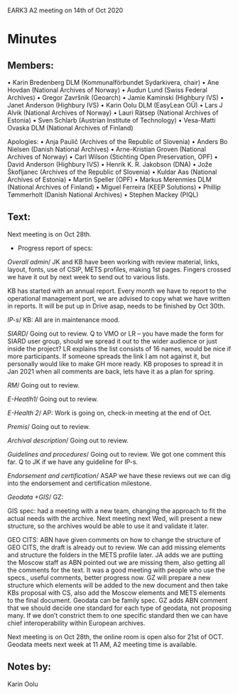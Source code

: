 EARK3 A2 meeting on 14th of Oct 2020

# Minutes

## Members:

• Karin Bredenberg DLM (Kommunalförbundet Sydarkivera, chair)
• Ane Hovdan (National Archives of Norway)
• Audun Lund (Swiss Federal Archives)
• Gregor Završnik (Geoarch)
• Jamie Kaminski (Highbury IVS)
• Janet Anderson (Highbury IVS)
• Karin Oolu DLM (EasyLean OÜ)
• Lars J Alvik (National Archives of Norway)
• Lauri Rätsep (National Archives of Estonia)
• Sven Schlarb (Austrian Institute of Technology)
• Vesa-Matti Ovaska DLM (National Archives of Finland)

Apologies: 
• Anja Paulič (Archives of the Republic of Slovenia) 
• Anders Bo Nielsen (Danish National Archives)
• Arne-Kristian Groven (National Archives of Norway) 
• Carl Wilson (Stichting Open Preservation, OPF)
• David Anderson (Highbury IVS)
• Henrik K. R. Jakobson (DNA)
• Jože Škofljanec (Archives of the Republic of Slovenia)
• Kuldar Aas (National Archives of Estonia)
• Martin Speller (OPF)
• Markus Merenmies DLM (National Archives of Finland)
• Miguel Ferreira (KEEP Solutions)
• Phillip Tømmerholt (Danish National Archives)
• Stephen Mackey (PIQL)




## Text: 

Next meeting is on Oct 28th. 


- Progress report of specs:

*Overall admin*/ JK and KB have been working with review material, links, layout, fonts, use of CSIP, METS profiles, making 1st pages. Fingers crossed we have it out by next week to send out to various lists. 

KB has started with an annual report. Every month we have to report to the operational management port, we are advised to copy what we have written in reports. It will be put up in Drive asap, needs to be finished by Oct 30th. 

*IP-s*/ KB: All are in maintenance mood. 

*SIARD*/ Going out to review. Q to VMO or LR – you have made the form for SIARD user group, should we spread it out to the wider audience or just inside the project? LR explains the list consists of 16 names, would be nice if more participants. If someone spreads the link I am not against it, but personally would like to make GH more ready. KB proposes to spread it in Jan 2021 when all comments are back, lets have it as a plan for spring.  

*RM*/ Going out to review.

*E-Heatlh1*/ Going out to review.

*E-Health 2*/ AP: Work is going on, check-in meeting at the end of Oct.

*Premis*/ Going out to review.

*Archival description*/ Going out to review.

*Guidelines and procedures*/ Going out to review. We got one comment this far. Q to JK if we have any guideline for IP-s.  

*Endorsement and certification*/ ASAP we have these reviews out we can dig into the endorsement and certification milestone. 

*Geodata +GIS*/ GZ:

GIS spec: had a meeting with a new team, changing the approach to fit the actual needs with the archive. Next meeting next Wed, will present a new structure, so the archives would be able to use it and validate it later. 

GEO CITS: ABN have given comments on how to change the structure of GEO CITS, the draft is already out to review. We can add missing elements and structure the folders in the METS profile later. JA adds we are putting the Moscow staff as ABN pointed out we are missing them, also getting all the comments for the text. It was a good meeting with people who use the specs., useful comments, better progress now. GZ will prepare a new structure which elements will be added to the new document and then take KBs proposal with CS, also add the Moscow elements and METS elements to the final document. 
Geodata can be family spec. GZ adds ABN comment that we should decide one standard for each type of geodata, not proposing many. If we don’t constrict them to one specific standard then we can have chief interoperability within European archives. 

Next meeting is on Oct 28th, the online room is open also for  21st of OCT.  
Geodata meets next week at 11 AM, A2 meeting time is available. 

## Notes by: 

Karin Oolu
